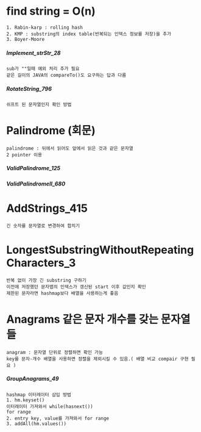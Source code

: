 # find string = O(n)
	1. Rabin-karp : rolling hash
	2. KMP : substring의 index table(반복되는 인덱스 정보를 저장)을 추가
	3. Boyer-Moore

##### Implement_strStr_28
	sub가 ""일때 예외 처리 추가 필요
	같은 길이의 JAVA의 compareTo()도 요구하는 답과 다름

##### RotateString_796
	쉬프트 된 문자열인지 확인 방법


# Palindrome (회문)
	palindrome : 뒤에서 읽어도 앞에서 읽은 것과 같은 문자열
	2 pointer 이용
##### ValidPalindrome_125
##### ValidPalindromeII_680


# AddStrings_415
	긴 숫자를 문자열로 변경하여 합치기

# LongestSubstringWithoutRepeatingCharacters_3
	반복 없이 가장 긴 substring 구하기
	이전에 저장했던 문자맵의 인덱스가 갱신된 start 이후 값인지 확인
	제한된 문자라면 hashmap보다 배열을 사용하는게 좋음

# Anagrams 같은 문자 개수를 갖는 문자열들
	anagram : 문자열 단위로 정렬하면 확인 가능
	key를 문자-개수 배열을 사용하면 정렬을 제외시킬 수 있음.( 배열 비교 compair 구현 필요 )

##### GroupAnagrams_49
	hashmap 이터레이터 삽입 방법
	1. hm.keyset()
	이터레이터 가져와서 while(hasnext())
	for range
	2. entry key, value를 가져와서 for range
	3. addAll(hm.values())